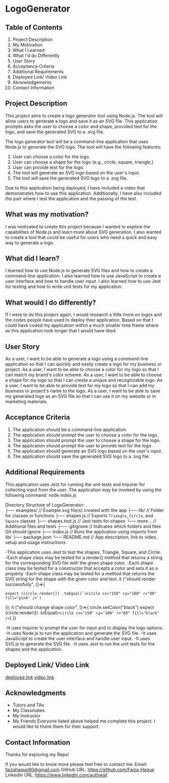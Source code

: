# LogoGenerator

## Table of Contents
1. Project Description
2. My Motivation
3. What I Learned
4. What I'd do Differently 
5. User Story
6. Acceptance Criteria
7. Additional Requirements
8. Deployed Link/ Video Link
9. Aknowledgements
10. Contact Information


## Project Description
This project aims to create a logo generator tool using Node.js. The tool will allow users to generate a logo and save it as an SVG file. This application prompts asks the user to choose a color and shape, provided text for the logo, and save the generated SVG to a .svg file.


The logo generator tool will be a command-line application that uses Node.js to generate the SVG logo.
The tool will have the following features:
1. User can choose a color for the logo.
2. User can choose a shape for the logo (e.g., circle, square, triangle,)
3. User can provide text for the logo.
4. The tool will generate an SVG logo based on the user's input.
5. The tool will save the generated SVG logo to a .svg file.

Due to this application being deployed, I have included a video that demonstrates how to use this application. 
Additionally, I have also included the part where I test the application and the passing of the test.


## What was my motivation?
I was motivated to create this project because I wanted to explore the capabilities of Node.js and learn more
about SVG generation. I also wanted to create a tool that could be useful for users who need a
quick and easy way to generate a logo.


## What did I learn?
I learned how to use Node.js to generate SVG files and how to create a command-line application.
I also learned how to use JavaScript to create a user interface and how to handle user input.
I also learned how to use Jest for testing and how to write unit tests for my application.


## What would I do differently?
If I were to do this project again, I would research a little more on logos and  the codes people have used to deploy their application. Based on that I could have coded my application within a much smaller time frame where as this application took longer that I would have liked.


## User Story
As a user, I want to be able to generate a logo using a command-line application so that
I can quickly and easily create a logo for my business or project.
As a user, I want to be able to choose a color for my logo so that I can
match my brand's color scheme.
As a user, I want to be able to choose a shape for my logo so that I can
create a unique and recognizable logo.
As a user, I want to be able to provide text for my logo so that I can
add my business or project's name to the logo.
As a user, I want to be able to save my generated logo as an SVG file so that
I can use it on my website or in marketing materials.


## Acceptance Criteria
1. The application should be a command-line application.
2. The application should prompt the user to choose a color for the logo.
3. The application should prompt the user to choose a shape for the logo.
4. The application should prompt the user to provide text for the logo.
5. The application should generate an SVG logo based on the user's input.
6. The application should save the generated SVG logo to a .svg file.


## Additional Requirements
This application uses Jest for running the unit tests and Inquirer for collecting input from the user.
The application may be invoked by using the following command: node index.js


Directory Structure of LogoGenerator:
.  
├── examples/           // Example svg file(s) created with the app
├── lib/                // Folder for classes or functions
    ├── shapes.js       // Exports `Triangle`, `Circle`, and `Square` classes
    ├── shapes.test.js  // Jest tests for shapes
    └── more...         // Additional files and tests
├── .gitignore          // Indicates which folders and files Git should ignore
├── index.js            // Runs the application using imports from lib/
├── package.json
└── README.md           // App description, link to video, setup and usage instructions           


-This application uses Jest to test the shapes, Triangle, Square, and Circle.
-Each shape class may be tested for a render() method that returns a string for the corresponding SVG file with the given shape color.
-Each shape class may be tested for a constructor that accepts a color and sets it as a property
-Each shape class may be tested for a method that returns the SVG string for the shape with the
given color and text.
it ("should render successfully", ()=>{
   
    expect (circle.render()) .toEqual(`<circle cx="150" cy="100" r="80" fill="pink" />`)
});
it ("should change shape color", ()=>{
    circle.setColor("black")
    expect (circle.render()) .toEqual(`<circle cx="150" cy="100" r="80" fill="black" />`)
})

-It uses Inquirer to prompt the user for input and to display the logo options.
-It uses Node.js to run the application and generate the SVG file.
-It uses JavaScript to create the user interface and handle user input.
-It uses SVG.js to generate the SVG file.
-It uses Jest to run the unit tests for the shapes and the application.

## Deployed Link/ Video Link
[deployed link](https://github.com/Faiza-Haque/LogoGenerator)
[video link](https://app.screencastify.com/v2/watch/8MJ9nsousGkzb2qAoPRv)


## Acknowledgments 
- Tutors and TAs
- My Classmates
- My Instructor
- My Friends
Everyone listed above helped me complete this project. I would like to thank them for their support.


## Contact Information
Thanks for exploring my Repo!

If you would like to know more please feel free to contact me:
Email: faizahaque90@gmail.com
GitHub URL: https://github.com/Faiza-Haque
LinkedIn URL: https://www.linkedin.com/authwall 